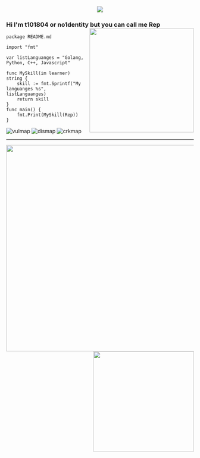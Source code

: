<h1 align="center">
<a href="https://git.io/typing-svg">
<img src="https://readme-typing-svg.herokuapp.com?font=ubuntu&color=%23B335F7&size=22&vCenter=true&height=40&lines=Welcome+to+my+home+page+%F0%9F%91%8B;I+guess+you+are+a+hacker+%F0%9F%A4%94;Nice+to+meet+you+%F0%9F%98%9D;Hope+there+is+something+you+need+%F0%9F%8E%81">
</a>
</h1>  

### Hi I'm t101804 or no1dentity but you can call me Rep <img align='right' src='http://github-profile-summary-cards.vercel.app/api/cards/most-commit-language?username=t101804&theme=nord_dark' width='280px'>
```golang
package README.md

import "fmt"

var listLanguanges = "Golang, Python, C++, Javascript"

func MySkill(im learner) string {
	skill := fmt.Sprintf("My languanges %s", listLanguanges)
	return skill
}
func main() {
	fmt.Print(MySkill(Rep))
}
```
![vulmap](https://img.shields.io/badge/-t101804/vulmap-3A77A9?style=flat-square&logo=python&logoColor=white&labelColor=6495ED)
![dismap](https://img.shields.io/badge/-t101804t101804/dismap-00BFFF?style=flat-square&logo=go&logoColor=white&labelColor=87CEFA) 
![crkmap](https://img.shields.io/badge/-t101804/crkmap-00CED1?style=flat-square&logo=go&logoColor=white&labelColor=40E0D0) 
***

<img src='http://github-profile-summary-cards.vercel.app/api/cards/profile-details?username=t101804&theme=nord_dark' width='555px'> <img align='right' src='http://github-profile-summary-cards.vercel.app/api/cards/stats?username=t101804&theme=nord_dark' width='270px'>

